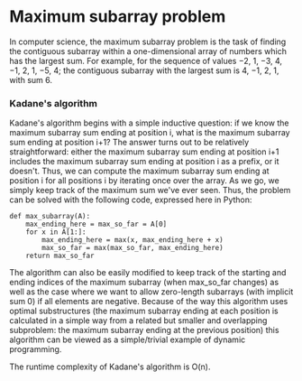 # Maximum subarray problem

In computer science, the maximum subarray problem is the task of finding the contiguous subarray within a one-dimensional array of numbers which has the largest sum. For example, for the sequence of values −2, 1, −3, 4, −1, 2, 1, −5, 4; the contiguous subarray with the largest sum is 4, −1, 2, 1, with sum 6.

### Kadane's algorithm

Kadane's algorithm begins with a simple inductive question: if we know the maximum subarray sum ending at position i, what is the maximum subarray sum ending at position i+1? The answer turns out to be relatively straightforward: either the maximum subarray sum ending at position i+1 includes the maximum subarray sum ending at position i as a prefix, or it doesn't. Thus, we can compute the maximum subarray sum ending at position  i for all positions i by iterating once over the array. As we go, we simply keep track of the maximum sum we've ever seen. Thus, the problem can be solved with the following code, expressed here in Python:

```
def max_subarray(A):
    max_ending_here = max_so_far = A[0]
    for x in A[1:]:
        max_ending_here = max(x, max_ending_here + x)
        max_so_far = max(max_so_far, max_ending_here)
    return max_so_far
```

The algorithm can also be easily modified to keep track of the starting and ending indices of the maximum subarray (when max_so_far changes) as well as the case where we want to allow zero-length subarrays (with implicit sum 0) if all elements are negative.
Because of the way this algorithm uses optimal substructures (the maximum subarray ending at each position is calculated in a simple way from a related but smaller and overlapping subproblem: the maximum subarray ending at the previous position) this algorithm can be viewed as a simple/trivial example of dynamic programming.

The runtime complexity of Kadane's algorithm is O(n).

